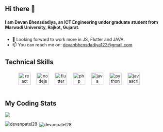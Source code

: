 <h2 align="left">Hi there 👋</h2>

###

<h4 align="left">I am Devan Bhensdadiya, an ICT Engineering under graduate student from Marwadi University, Rajkot, Gujarat.</h4>

###

- 👯 Looking forward to work more in JS, Flutter and JAVA.
- 📫 You can reach me on: devanbhensdadiya123@gmail.com

###

<h2 align="left">Technical Skills</h2>

###

<div align="center">
  <img src="https://cdn.jsdelivr.net/gh/devicons/devicon/icons/react/react-original.svg" height="40" alt="react logo"  />
  <img width="12" />
  <img src="https://cdn.jsdelivr.net/gh/devicons/devicon/icons/nodejs/nodejs-original.svg" height="40" alt="nodejs logo"  />
  <img width="12" />
  <img src="https://cdn.jsdelivr.net/gh/devicons/devicon/icons/flutter/flutter-original.svg" height="40" alt="flutter logo"  />
  <img width="12" />
  <img src="https://cdn.jsdelivr.net/gh/devicons/devicon/icons/php/php-original.svg" height="40" alt="php logo"  />
  <img width="12" />
  <img src="https://cdn.jsdelivr.net/gh/devicons/devicon/icons/java/java-original.svg" height="40" alt="java logo"  />
  <img width="12" />
  <img src="https://cdn.jsdelivr.net/gh/devicons/devicon/icons/python/python-original.svg" height="40" alt="python logo"  />
  <img width="12" />
  <img src="https://cdn.jsdelivr.net/gh/devicons/devicon/icons/javascript/javascript-original.svg" height="40" alt="javascript logo"  />
  <img width="12" />
</div>

<br/>


## My Coding Stats

<a href="https://wakatime.com/@018e83ee-130d-4ec9-a213-464de0bd2f06"><img src="https://wakatime.com/badge/user/018e83ee-130d-4ec9-a213-464de0bd2f06.svg"/></a>

<p><img align="left" src="https://github-readme-stats.vercel.app/api/top-langs?username=devanpatel28&show_icons=true&theme=chartreuse-dark&hide_border=true&locale=en&layout=compact" alt="devanpatel28" /></p>
<p>&nbsp;<img align="center" src="https://github-readme-stats.vercel.app/api?username=devanpatel28&show_icons=true&theme=chartreuse-dark&hide_border=true&locale=en" alt="devanpatel28" /></p>
</br>
      

